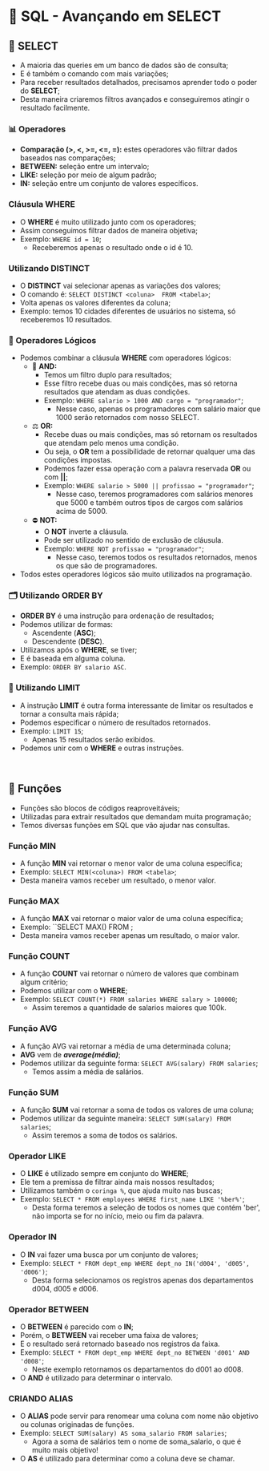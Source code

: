 # 💾 SQL - Avançando em SELECT

## 🔎 SELECT

- A maioria das queries em um banco de dados são de consulta;
- E é também o comando com mais variações;
- Para receber resultados detalhados, precisamos aprender todo o poder do **SELECT**;
- Desta maneira criaremos filtros avançados e conseguiremos atingir o resultado facilmente.


### 📊 Operadores

- **Comparação (>, <, >=, <=, =):** estes operadores vão filtrar dados baseados nas comparações;
- **BETWEEN:** seleção entre um intervalo;
- **LIKE:** seleção por meio de algum padrão;
- **IN:** seleção entre um conjunto de valores específicos.


### Cláusula WHERE

- O **WHERE** é muito utilizado junto com os operadores;
- Assim conseguimos filtrar dados de maneira objetiva;
- Exemplo: ``WHERE id = 10``;
	- Receberemos apenas o resultado onde o id é 10.


### Utilizando DISTINCT

- O **DISTINCT** vai selecionar apenas as variações dos valores;
- O comando é: ``SELECT DISTINCT <coluna>  FROM <tabela>``;
- Volta apenas os valores diferentes da coluna;
- Exemplo: temos 10 cidades diferentes de usuários no sistema, só receberemos 10 resultados.


### 🧐 Operadores Lógicos

- Podemos combinar a cláusula **WHERE** com operadores lógicos:
	- 🔗 **AND:** 
		- Temos um filtro duplo para resultados;
		- Esse filtro recebe duas ou mais condições, mas só retorna resultados que atendam as duas condições.
		- Exemplo: ``WHERE salario > 1000 AND cargo = "programador"``;
			- Nesse caso, apenas os programadores com salário maior que 1000 serão retornados com nosso SELECT.
	- ⚖️ **OR:** 
		- Recebe duas ou mais condições, mas só retornam os resultados que atendam pelo menos uma condição.
		- Ou seja, o **OR** tem a possibilidade de retornar qualquer uma das condições impostas.
		- Podemos fazer essa operação com a palavra reservada **OR** ou com **||**;
		- Exemplo: ``WHERE salario > 5000 || profissao = "programador"``;
			- Nesse caso, teremos programadores com salários menores que 5000 e também outros tipos de cargos com salários acima de 5000.
	- ⛔ **NOT:** 
		- O **NOT** inverte a cláusula.
		- Pode ser utilizado no sentido de exclusão de cláusula.
		- Exemplo: ``WHERE NOT profissao = "programador"``;
			- Nesse caso, teremos todos os resultados retornados, menos os que são de programadores.
- Todos estes operadores lógicos são muito utilizados na programação.


### 🗂 Utilizando ORDER BY

- **ORDER BY** é uma instrução para ordenação de resultados;
- Podemos utilizar de formas:
	- Ascendente (**ASC**);
	- Descendente (**DESC**).
- Utilizamos após o **WHERE**, se tiver;
- E é baseada em alguma coluna.
- Exemplo: ``ORDER BY salario ASC``.


### 🚧 Utilizando LIMIT

- A instrução **LIMIT** é outra forma interessante de limitar os resultados e tornar a consulta mais rápida;
- Podemos especificar o número de  resultados retornados.
- Exemplo: ``LIMIT 15``;
	- Apenas 15 resultados serão exibidos.
- Podemos unir com o **WHERE** e outras instruções.

<br>


## 📐 Funções

- Funções são blocos de códigos reaproveitáveis;
- Utilizadas para extrair resultados que demandam muita programação;
- Temos diversas funções em SQL que vão ajudar nas consultas.


### Função MIN

- A função **MIN** vai retornar o menor valor de uma coluna específica;
- Exemplo: ``SELECT MIN(<coluna>) FROM <tabela>``;
- Desta maneira vamos receber um resultado, o menor valor.


### Função MAX

- A função **MAX** vai retornar o maior valor de uma coluna específica;
- Exemplo: ``SELECT MAX(<coluna>) FROM <tabela>;
- Desta maneira vamos receber apenas um resultado, o maior valor.


### Função COUNT

- A função **COUNT** vai retornar o número de valores que combinam algum critério;
- Podemos utilizar com o **WHERE**;
- Exemplo: ``SELECT COUNT(*) FROM salaries WHERE salary > 100000``;
	- Assim teremos a quantidade de salarios maiores que 100k.


### Função AVG

- A função AVG vai retornar a média de uma determinada coluna;
- **AVG** vem de ***average(média)***;
- Podemos utilizar da seguinte forma: ``SELECT AVG(salary) FROM salaries``;
	- Temos assim a média de salários.
	
	
### Função SUM

- A função **SUM** vai retornar a soma de todos os valores de uma coluna;
- Podemos utilizar da seguinte maneira: ``SELECT SUM(salary) FROM salaries``;
	- Assim teremos a soma de todos os salários.


### Operador LIKE

- O **LIKE** é utilizado sempre em conjunto do **WHERE**;
- Ele tem a premissa de filtrar ainda mais nossos resultados;
- Utilizamos também o ``coringa %``, que ajuda muito nas buscas;
- Exemplo: ``SELECT * FROM employees WHERE first_name LIKE '%ber%'``;
	- Desta forma teremos a seleção de todos os nomes que contém 'ber', não importa se for no início, meio ou fim da palavra.


### Operador IN

- O **IN** vai fazer uma busca por um conjunto de valores;
- Exemplo: ``SELECT * FROM dept_emp WHERE dept_no IN('d004', 'd005', 'd006')``;
	- Desta forma selecionamos os registros apenas dos departamentos d004, d005 e d006.
	

### Operador BETWEEN

- O **BETWEEN** é parecido com o **IN**;
- Porém, o **BETWEEN** vai receber uma faixa de valores;
- E o resultado será retornado baseado nos registros da faixa.
- Exemplo: ``SELECT * FROM dept_emp WHERE dept_no BETWEEN 'd001' AND 'd008'``;
	- Neste exemplo retornamos os departamentos do d001 ao d008.
- O **AND** é utilizado para determinar o intervalo.


### CRIANDO ALIAS

- O **ALIAS** pode servir para renomear uma coluna com nome não objetivo ou colunas originadas de funções.
- Exemplo: ``SELECT SUM(salary) AS soma_salario FROM salaries``;
	- Agora a soma de salários tem o nome de soma_salario, o que é muito mais objetivo!
- O **AS** é utilizado para determinar como a coluna deve se chamar.
